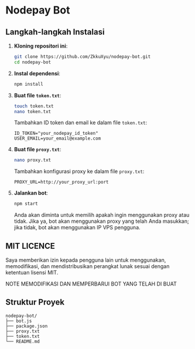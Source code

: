 # Nodepay Bot

## Langkah-langkah Instalasi

1. **Kloning repositori ini**:
   ```sh
   git clone https://github.com/ZkkuXyu/nodepay-bot.git
   cd nodepay-bot
   ```

2. **Instal dependensi**:
   ```sh
   npm install
   ```

3. **Buat file `token.txt`**:
   ```sh
   touch token.txt
   nano token.txt
   ```
   Tambahkan ID token dan email ke dalam file `token.txt`:
   ```
   ID_TOKEN="your_nodepay_id_token"
   USER_EMAIL=your_email@example.com
   ```

4. **Buat file `proxy.txt`**:
   ```sh
   nano proxy.txt
   ```
   Tambahkan konfigurasi proxy ke dalam file `proxy.txt`:
   ```
   PROXY_URL=http://your_proxy_url:port
   ```

5. **Jalankan bot**:
   ```sh
   npm start
   ```

   Anda akan diminta untuk memilih apakah ingin menggunakan proxy atau tidak. Jika ya, bot akan menggunakan proxy yang telah Anda masukkan; jika tidak, bot akan menggunakan IP VPS pengguna.

## MIT LICENCE
Saya memberikan izin kepada pengguna lain untuk menggunakan, memodifikasi, dan mendistribusikan perangkat lunak sesuai dengan ketentuan lisensi MIT.

NOTE MEMODIFIKASI DAN MEMPERBARUI BOT YANG TELAH DI BUAT

## Struktur Proyek

```
nodepay-bot/
├── bot.js
├── package.json
├── proxy.txt
├── token.txt
└── README.md
```
